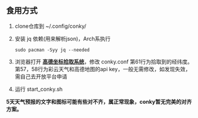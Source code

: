 ## 食用方式

1. clone仓库到 ~/.config/conky/ 

2. 安装 jq 依赖(用来解析json)，Arch系执行

   ```shell
   sudo pacman -Syy jq --needed
   ```

3. 浏览器打开 **[高德坐标拾取系统](https://lbs.amap.com/tools/picker)**，修改 conky.conf 第61行为拾取到的经纬度。第57，58行为彩云天气和高德地图的api key，一般无需修改，如发现失效，需自己去开放平台申请

4. 运行 start_conky.sh 

**5天天气预报的文字和图标可能有些对不齐，属正常现象，conky暂无完美的对齐方案。**

